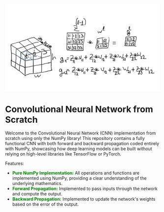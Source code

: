 <img src='justtemp (3).png'/>

# Convolutional Neural Network from Scratch

Welcome to the Convolutional Neural Network (CNN) implementation from scratch using only the NumPy library! This repository contains a fully functional CNN with both forward and backward propagation coded entirely with NumPy, showcasing how deep learning models can be built without relying on high-level libraries like TensorFlow or PyTorch.

Features:
- <b style='color: green;'>Pure NumPy Implementation:</b> All operations and functions are implemented using NumPy, providing a clear understanding of the underlying mathematics.
- <b style='color: green;'>Forward Propagation:</b>
Implemented to pass inputs through the network and compute the output.
- <b style='color: green;'>Backward Propagation:</b>
Implemented to update the network's weights based on the error of the output.
